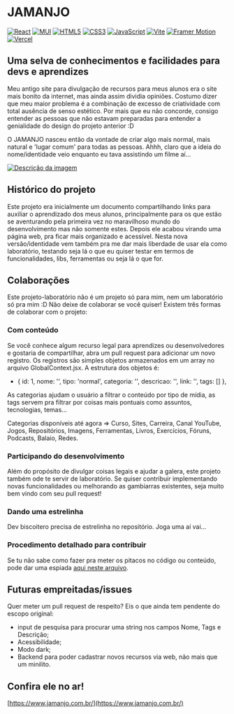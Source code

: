 
# JAMANJO


[![React](https://img.shields.io/badge/React-20232A?style=for-the-badge&logo=react&logoColor=61DAFB)](https://reactjs.org/)
[![MUI](https://img.shields.io/badge/MUI-007FFF?style=for-the-badge&logo=mui&logoColor=white)](https://mui.com/)
[![HTML5](https://img.shields.io/badge/HTML5-E34F26?style=for-the-badge&logo=html5&logoColor=white)](https://developer.mozilla.org/en-US/docs/Web/HTML)
[![CSS3](https://img.shields.io/badge/CSS3-1572B6?style=for-the-badge&logo=css3&logoColor=white)](https://developer.mozilla.org/en-US/docs/Web/CSS)
[![JavaScript](https://img.shields.io/badge/JavaScript-F7DF1E?style=for-the-badge&logo=javascript&logoColor=black)](https://developer.mozilla.org/en-US/docs/Web/JavaScript)
[![Vite](https://img.shields.io/badge/Vite-646CFF?style=for-the-badge&logo=vite&logoColor=white)](https://vitejs.dev/)
[![Framer Motion](https://img.shields.io/badge/Framer_Motion-0055FF?style=for-the-badge&logo=framer&logoColor=white)](https://www.framer.com/motion/)
[![Vercel](https://img.shields.io/badge/Vercel-000000?style=for-the-badge&logo=vercel&logoColor=white)](https://vercel.com/)
## Uma selva de conhecimentos e facilidades para devs e aprendizes

Meu antigo site para divulgação de recursos para meus alunos era o site mais bonito da internet, mas ainda assim dividia opiniões. 
Costumo dizer que meu maior problema é a combinação de excesso de criatividade com total ausência de senso estético.
Por mais que eu não concorde, consigo entender as pessoas que não estavam preparadas para entender a genialidade do design do projeto anterior :D

O JAMANJO nasceu então da vontade de criar algo mais normal, mais natural e 'lugar comum' para todas as pessoas. Ahhh, claro que a ideia do nome/identidade veio enquanto eu tava assistindo um filme aí...

[![Descrição da imagem](/public/img/jamanjo.svg)](https://www.jamanjo.com.br)
<!-- <a href="https://www.jamanjo.com.br">
  <img src="./public/img/Jamanjo.svg" alt="Descrição da imagem" width="200" height="auto" style="border: 1px solid #000;" />
</a> -->


## Histórico do projeto
Este projeto era inicialmente um documento compartilhando links para auxiliar o aprendizado dos meus alunos, principalmente para os que estão se aventurando pela primeira vez no maravilhoso mundo do desenvolvimento mas não somente estes.
Depois ele acabou virando uma página web, pra ficar mais organizado e acessível. 
Nesta nova versão/identidade vem também pra me dar mais liberdade de usar ela como laboratório, testando seja lá o que eu quiser testar em termos de funcionalidades, libs, ferramentas ou seja lá o que for.


## Colaborações
Este projeto-laboratório não é um projeto só para mim, nem um laboratório só pra mim :D
Não deixe de colaborar se você quiser!
Existem três formas de colaborar com o projeto:
### Com conteúdo
Se você conhece algum recurso legal para aprendizes ou desenvolvedores e gostaria de compartilhar, abra um pull request para adicionar um novo registro. Os registros são simples objetos armazenados em um array no arquivo GlobalContext.jsx.
A estrutura dos objetos é: 
- { id: 1, nome: '', tipo: 'normal', categoria: '', descricao: '', link: '', tags: [] },

As categorias ajudam o usuário a filtrar o conteúdo por tipo de mídia, as tags servem pra filtrar por coisas mais pontuais como assuntos, tecnologias, temas... 

Categorias disponíveis até agora => Curso, Sites, Carreira, Canal YouTube, Jogos, Repositórios, Imagens, Ferramentas, Livros, Exercícios, Fóruns, Podcasts, Balaio, Redes.


### Participando do desenvolvimento
Além do propósito de divulgar coisas legais e ajudar a galera, este projeto também ode te servir de laboratório. Se quiser contribuir implementando novas funcionalidades ou melhorando as gambiarras existentes, seja muito bem vindo com seu pull request!

### Dando uma estrelinha
Dev biscoitero precisa de estrelinha no repositório. Joga uma aí vai...

### Procedimento detalhado para contribuir
Se tu não sabe como fazer pra meter os pitacos no código ou conteúdo, pode dar uma espiada [aqui neste arquivo](CONTRIBUTING.md).

## Futuras empreitadas/issues 
Quer meter um pull request de respeito? Eis o que ainda tem pendente do escopo original:
- input de pesquisa para procurar uma string nos campos Nome, Tags e Descrição;
- Acessibilidade;
- Modo dark;
- Backend para poder cadastrar novos recursos via web, não mais que um minilito.

## Confira ele no ar!
[https://www.jamanjo.com.br/](https://www.jamanjo.com.br/)